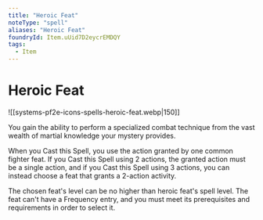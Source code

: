 ```yaml
---
title: "Heroic Feat"
noteType: "spell"
aliases: "Heroic Feat"
foundryId: Item.uUid7D2eycrEMDQY
tags:
  - Item
---
```


# Heroic Feat
![[systems-pf2e-icons-spells-heroic-feat.webp|150]]

You gain the ability to perform a specialized combat technique from the vast wealth of martial knowledge your mystery provides.

When you Cast this Spell, you use the action granted by one common fighter feat. If you Cast this Spell using 2 actions, the granted action must be a single action, and if you Cast this Spell using 3 actions, you can instead choose a feat that grants a 2-action activity.

The chosen feat's level can be no higher than heroic feat's spell level. The feat can't have a Frequency entry, and you must meet its prerequisites and requirements in order to select it.
